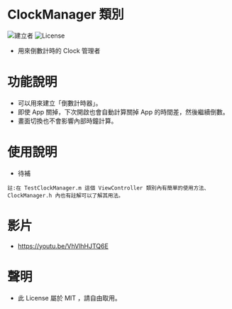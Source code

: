 # ClockManager 類別
![建立者](https://img.shields.io/badge/建立者-Coody-orange.svg)
![License](https://img.shields.io/dub/l/vibe-d.svg)

- 用來倒數計時的 Clock 管理者

# 功能說明
- 可以用來建立「倒數計時器」。
- 即使 App 關掉，下次開啟也會自動計算關掉 App 的時間差，然後繼續倒數。
- 畫面切換也不會影響內部時鐘計算。

# 使用說明
- 待補

```
註:在 TestClockManager.m 這個 ViewController 類別內有簡單的使用方法、
ClockManager.h 內也有註解可以了解其用法。
```

# 影片
- https://youtu.be/VhVlhHJTQ6E

# 聲明
- 此 License 屬於 MIT ，請自由取用。
